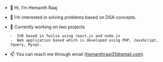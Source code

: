 - 👋 Hi, I’m Hemanth Raaj
- 👀 I’m interested in solving problems based on DSA concepts.
- 🌱 Currently working on two projects

      -  IVR based in Twilio using react.js and node.js 
      -  Web application based which is developed using PHP, JavaScript, Jquery, Mysql. 
- 📫 You can reach me through email (hemanthraaj31@gmail.com)

<!---
hemanth506/hemanth506 is a ✨ special ✨ repository because its `README.md` (this file) appears on your GitHub profile.
You can click the Preview link to take a look at your changes.
--->
